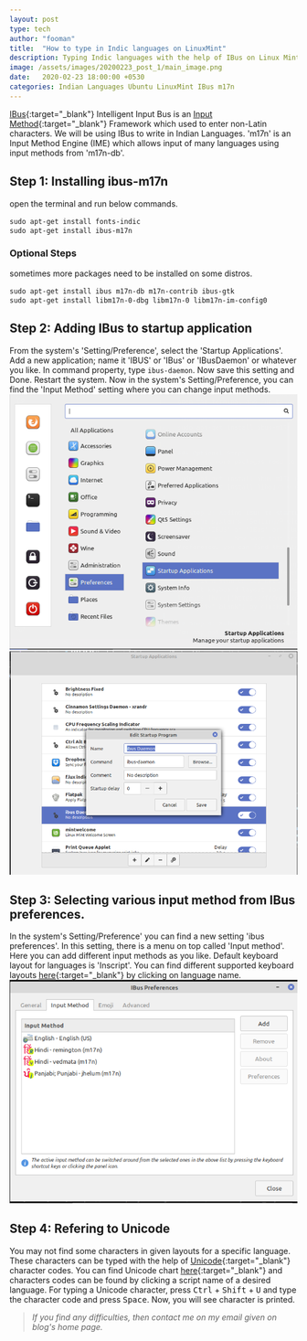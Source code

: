 ```yaml
---
layout: post
type: tech
author: "fooman"
title:  "How to type in Indic languages on LinuxMint"
description: Typing Indic languages with the help of IBus on Linux Mint or on Ubuntu or on other similar Linux distros.
image: /assets/images/20200223_post_1/main_image.png
date:   2020-02-23 18:00:00 +0530
categories: Indian Languages Ubuntu LinuxMint IBus m17n
---
```

[IBus](https://en.wikipedia.org/wiki/Intelligent_Input_Bus "wikipedia:IBus"){:target="_blank"} Intelligent Input Bus is an [Input Method](https://wiki.archlinux.org/index.php/Input_method "wikipedia:Input_method"){:target="_blank"} Framework which used to enter non-Latin characters. We will be using IBus to write in Indian Languages. 'm17n' is an Input Method Engine (IME) which allows input of many languages using input methods from 'm17n-db'.

## Step 1: Installing ibus-m17n
open the terminal and run below commands.
```
sudo apt-get install fonts-indic
sudo apt-get install ibus-m17n
```

### Optional Steps
sometimes more packages need to be installed on some distros.
```
sudo apt-get install ibus m17n-db m17n-contrib ibus-gtk
sudo apt-get install libm17n-0-dbg libm17n-0 libm17n-im-config0
```

## Step 2: Adding IBus to startup application
From the system's 'Setting/Preference', select the 'Startup Applications'. Add a new application; name it 'IBUS' or 'IBus' or 'IBusDaemon' or whatever you like. In command property, type `ibus-daemon`. Now save this setting and Done. Restart the system. Now in the system's Setting/Preference, you can find the 'Input Method' setting where you can change input methods. ![startup_application_menu](/assets/images/20200223_post_1/startup_application.png) ![startup_application_menu1](/assets/images/20200223_post_1/startup_application1.png)

## Step 3: Selecting various input method from IBus preferences.
In the system's Setting/Preference' you can find a new setting 'ibus preferences'. In this setting, there is a menu on top called 'Input method'. Here you can add different input methods as you like. Default keyboard layout for languages is 'Inscript'. You can find different supported keyboard layouts [here](https://fedoraproject.org/wiki/I18N/Indic#Keyboard_Layouts "keyboard_layouts"){:target="_blank"} by clicking on language name. ![ibus_preference](/assets/images/20200223_post_1/ibus_preference.png)

## Step 4: Refering to Unicode
You may not find some characters in given layouts for a specific language. These characters can be typed with the help of [Unicode](https://home.unicode.org/basic-info/overview/ "unicode"){:target="_blank"} character codes. You can find Unicode chart [here](http://www.unicode.org/charts/ "unicode_chart"){:target="_blank"} and characters codes can be found by clicking a script name of a desired language. For typing a Unicode character, press <kbd>Ctrl</kbd> + <kbd>Shift</kbd> + <kbd>U</kbd> and type the character code and press <kbd>Space</kbd>. Now, you will see character is printed.

> *If you find any difficulties, then contact me on my email given on blog's home page.*